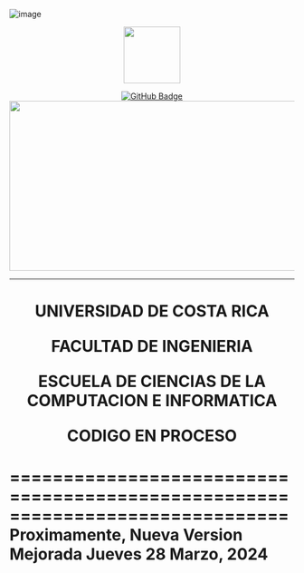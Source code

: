 ![image](https://github.com/user-attachments/assets/3d69c6b5-9947-4f2f-868a-35cccc32de8b)<div id="header" align="center">
  <img src="https://media.giphy.com/media/M9gbBd9nbDrOTu1Mqx/giphy.gif" width="100"/>
</div>

<div id="badges" align="center">
  <a href="https://github.com/C10743-ArtaviaM">
    <img src="https://img.shields.io/badge/GitHub-000000?style=for-the-badge&logo=github&logoColor=white" alt="GitHub Badge"/>
  </a>
</div>

<div align="center">
  <img src="https://media3.giphy.com/media/v1.Y2lkPTc5MGI3NjExZjVzNWxrYmhoYm93OGZ4YzhsazVyZ3BnOWxmenEwNzU1c2xtbWh0YyZlcD12MV9pbnRlcm5hbF9naWZfYnlfaWQmY3Q9Zw/2IudUHdI075HL02Pkk/giphy.webp" width="600" height="300"/>
</div>

---

<div align="center">
  <h1></p>
    <p>UNIVERSIDAD DE COSTA RICA</p>
    <p>FACULTAD DE INGENIERIA</p>
    <p>ESCUELA DE CIENCIAS DE LA COMPUTACION E INFORMATICA</p>
    <p>CODIGO EN PROCESO</p>
  </h1>
</div>

==============================================================================
Proximamente, Nueva Version Mejorada
Jueves 28 Marzo, 2024
==============================================================================
